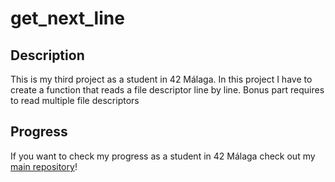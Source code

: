 <!-- Title -->

# get_next_line

<!-- Description -->

## Description

This is my third project as a student in 42 Málaga. In this project I have to create a function that reads a file descriptor line by line. Bonus part requires to read multiple file descriptors

<!-- Checkout -->

## Progress

If you want to check my progress as a student in 42 Málaga check out my <a href = "https://github.com/SrRecursive/42Malaga">main repository</a>!